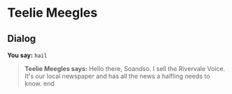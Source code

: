 # Teelie Meegles
## Dialog

**You say:** `hail`



>**Teelie Meegles says:** Hello there, Soandso. I sell the Rivervale Voice. It's our local newspaper and has all the news a halfling needs to know.
end



